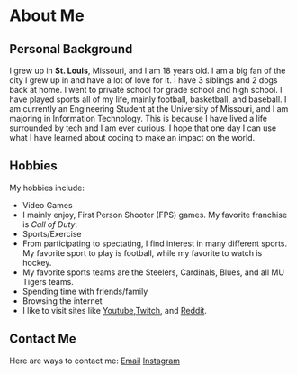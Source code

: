 # About Me
## Personal Background
I grew up in **St. Louis**, Missouri, and I am 18 years old. I am a big fan of the city I grew up in and have a lot of love for it. I have 3 siblings and 2 dogs back at home. I went to private school for grade school and high school. I have played sports all of my life, mainly football, basketball, and baseball. I am currently an Engineering Student at the University of Missouri, and I am majoring in Information Technology. This is because I have lived a life surrounded by tech and I am ever curious. I hope that one day I can use what I have learned about coding to make an impact on the world. 
## Hobbies
My hobbies include:
* Video Games
 * I mainly enjoy, First Person Shooter (FPS) games. My favorite franchise is _Call of Duty_.
* Sports/Exercise
 * From participating to spectating, I find interest in many different sports. My favorite sport to play is football, while my favorite to watch is hockey. 
 * My favorite sports teams are the Steelers, Cardinals, Blues, and all MU Tigers teams. 
* Spending time with friends/family
* Browsing the internet
 * I like to visit sites like [Youtube](www.youtube.com),[Twitch](www.twitch.tv), and [Reddit](www.reddit.com).

 ## Contact Me 
Here are ways to contact me:
[Email](zachhockey30@gmail.com)
[Instagram](www.instagram.com/zach.shipp)
